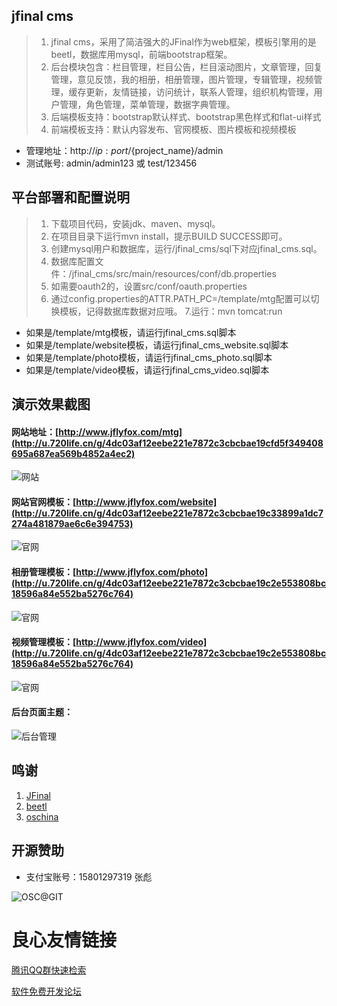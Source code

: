 jfinal cms
------------------------

> 1. jfinal cms，采用了简洁强大的JFinal作为web框架，模板引擎用的是beetl，数据库用mysql，前端bootstrap框架。 
> 2. 后台模块包含：栏目管理，栏目公告，栏目滚动图片，文章管理，回复管理，意见反馈，我的相册，相册管理，图片管理，专辑管理，视频管理，缓存更新，友情链接，访问统计，联系人管理，组织机构管理，用户管理，角色管理，菜单管理，数据字典管理。
> 3. 后端模板支持：bootstrap默认样式、bootstrap黑色样式和flat-ui样式
> 4. 前端模板支持：默认内容发布、官网模板、图片模板和视频模板

* 管理地址：http://${ip:port}/${project_name}/admin
* 测试账号: admin/admin123 或 test/123456

平台部署和配置说明
------------------------

> 1. 下载项目代码，安装jdk、maven、mysql。
> 2. 在项目目录下运行mvn install，提示BUILD SUCCESS即可。
> 3. 创建mysql用户和数据库，运行/jfinal_cms/sql下对应jfinal_cms.sql。
> 4. 数据库配置文件：/jfinal_cms/src/main/resources/conf/db.properties
> 5. 如需要oauth2的，设置src/conf/oauth.properties
> 6. 通过config.properties的ATTR.PATH_PC=/template/mtg配置可以切换模板，记得数据库数据对应哦。
> 7.运行：mvn tomcat:run

* 如果是/template/mtg模板，请运行jfinal_cms.sql脚本
* 如果是/template/website模板，请运行jfinal_cms_website.sql脚本
* 如果是/template/photo模板，请运行jfinal_cms_photo.sql脚本
* 如果是/template/video模板，请运行jfinal_cms_video.sql脚本

演示效果截图
------------------------

#### 网站地址：[http://www.jflyfox.com/mtg](http://u.720life.cn/g/4dc03af12eebe221e7872c3cbcbae19cfd5f349408695a687ea569b4852a4ec2)  ####
![网站](http://static.oschina.net/uploads/img/201601/21022316_Nk5M.gif "jfinal cms")

#### 网站官网模板：[http://www.jflyfox.com/website](http://u.720life.cn/g/4dc03af12eebe221e7872c3cbcbae19c33899a1dc7274a481879ae6c6e394753)  ####
![官网](http://static.oschina.net/uploads/img/201601/21022316_XkxY.gif "jfinal cms")

#### 相册管理模板：[http://www.jflyfox.com/photo](http://u.720life.cn/g/4dc03af12eebe221e7872c3cbcbae19c2e553808bc18596a84e552ba5276c764)  ####
![官网](http://i11.tietuku.com/2428dbfd83dee15b.gif "jfinal cms")

#### 视频管理模板：[http://www.jflyfox.com/video](http://u.720life.cn/g/4dc03af12eebe221e7872c3cbcbae19c2e553808bc18596a84e552ba5276c764)  ####
![官网](http://i11.tietuku.com/1ef2bd3516244ff3.gif "jfinal cms")

#### 后台页面主题： ####
![后台管理](http://i4.tietuku.com/3fd03e19f8c4e33b.gif "jfinal cms")

鸣谢
------------------------

 1. [JFinal](http://u.720life.cn/g/645cc88ca89f110495efb2e933a9316ee25b04a7215b3ba4421949c540db9bde) 
 2. [beetl](http://u.720life.cn/g/414ae20d41cd3495c197ae3ba6d18135ef3589c4de367a2241a39405f3414f1a) 
 3. [oschina](http://u.720life.cn/g/645cc88ca89f110495efb2e933a9316e57f6cb6c5d22336490f27f3f346088b0) 

开源赞助
------------------------

* 支付宝账号：15801297319 张彪

![OSC@GIT](http://static.oschina.net/uploads/space/2015/0213/104940_ZKNb_166354.png "开源赞助我(支付宝)")


 # 良心友情链接

[腾讯QQ群快速检索](http://u.720life.cn/s/8cf73f7c)

[软件免费开发论坛](http://u.720life.cn/s/bbb01dc0)